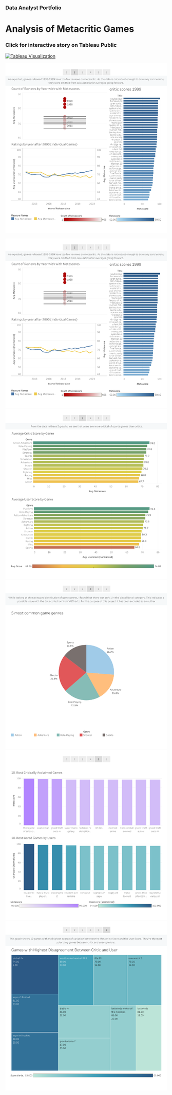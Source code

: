 ### Data Analyst Portfolio

# Analysis of Metacritic Games
### Click for interactive story on Tableau Public



[![Tableau Visualization](https://public.tableau.com/static/images/An/AnalysisofMetacriticGames/Story1/1_rss.png)](https://public.tableau.com/views/AnalysisofMetacriticGames/Story1?:language=en-US&:display_count=n&:origin=viz_share_link)

[![Image 2](assets/images/page2.png)](https://public.tableau.com/views/AnalysisofMetacriticGames/Story1?:language=en-US&:display_count=n&:origin=viz_share_link)

[![Image 2](https://github.com/mlingley/portfolio/blob/56000762c03884d001ee7d6e5bc5a7dd93a98c40/assets/Story%201%20(1).png)](https://public.tableau.com/views/AnalysisofMetacriticGames/Story1?:language=en-US&:display_count=n&:origin=viz_share_link)
[![Image 3](https://github.com/mlingley/portfolio/blob/56000762c03884d001ee7d6e5bc5a7dd93a98c40/assets/Story%201%20(2).png)](https://public.tableau.com/views/AnalysisofMetacriticGames/Story1?:language=en-US&:display_count=n&:origin=viz_share_link)
[![Image 4](https://github.com/mlingley/portfolio/blob/56000762c03884d001ee7d6e5bc5a7dd93a98c40/assets/Story%201%20(3).png)](https://public.tableau.com/views/AnalysisofMetacriticGames/Story1?:language=en-US&:display_count=n&:origin=viz_share_link)
[![Image 5](https://github.com/mlingley/portfolio/blob/56000762c03884d001ee7d6e5bc5a7dd93a98c40/assets/Story%201%20(4).png)](https://public.tableau.com/views/AnalysisofMetacriticGames/Story1?:language=en-US&:display_count=n&:origin=viz_share_link)
[![Image 6](https://github.com/mlingley/portfolio/blob/56000762c03884d001ee7d6e5bc5a7dd93a98c40/assets/Story%201%20(5).png)](https://public.tableau.com/views/AnalysisofMetacriticGames/Story1?:language=en-US&:display_count=n&:origin=viz_share_link)



